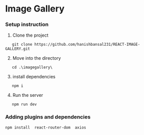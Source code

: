 # Image Gallery

### Setup instruction

1. Clone the project

```
   git clone https://github.com/hanishbansal231/REACT-IMAGE-GALLERY.git
```

2. Move into the directory

```
   cd .\imagegallery\     
```

3. install dependencies

```
   npm i 
```

4. Run the server

```
   npm run dev
```

### Adding plugins and dependencies

```
npm install  react-router-dom  axios 
```
